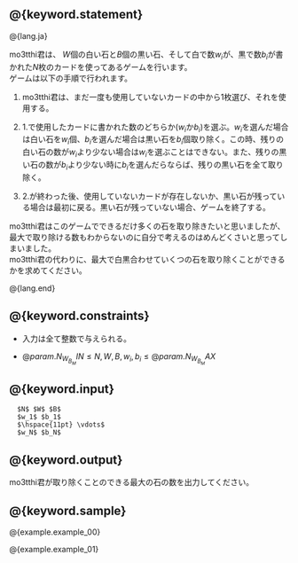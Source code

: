 ## @{keyword.statement}

@{lang.ja}

  mo3tthi君は、 $W$個の白い石と$B$個の黒い石、そして白で数$w_i$が、黒で数$b_i$が書かれた$N$枚のカードを使ってあるゲームを行います。  
  ゲームは以下の手順で行われます。

1. mo3tthi君は、まだ一度も使用していないカードの中から$1$枚選び、それを使用する。

2. 1.で使用したカードに書かれた数のどちらか($w_i$か$b_i$)を選ぶ。$w_i$を選んだ場合は白い石を$w_i$個、$b_i$を選んだ場合は黒い石を$b_i$個取り除く。この時、残りの白い石の数が$w_i$より少ない場合は$w_i$を選ぶことはできない。また、残りの黒い石の数が$b_i$より少ない時に$b_i$を選んだらならば、残りの黒い石を全て取り除く。

3. 2.が終わった後、使用していないカードが存在しないか、黒い石が残っている場合は最初に戻る。黒い石が残っていない場合、ゲームを終了する。  

  mo3tthi君はこのゲームでできるだけ多くの石を取り除きたいと思いましたが、最大で取り除ける数もわからないのに自分で考えるのはめんどくさいと思ってしまいました。  
  mo3tthi君の代わりに、最大で白黒合わせていくつの石を取り除くことができるかを求めてください。

@{lang.end}

## @{keyword.constraints}
- 入力は全て整数で与えられる。

- $@{param.N_W_B_MIN} \leq N,W,B,w_i,b_i \leq @{param.N_W_B_MAX}$


## @{keyword.input}

```
  $N$ $W$ $B$
  $w_1$ $b_1$
  $\hspace{11pt} \vdots$
  $w_N$ $b_N$
```

## @{keyword.output}

mo3tthi君が取り除くことのできる最大の石の数を出力してください。

## @{keyword.sample}

@{example.example_00}

@{example.example_01}
